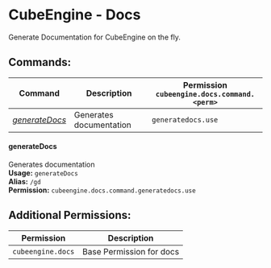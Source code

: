 # CubeEngine - Docs
Generate Documentation for CubeEngine on the fly.

## Commands:

| Command | Description | Permission<br>`cubeengine.docs.command.<perm>` |
| --- | --- | --- |
| [*generateDocs*](#generatedocs) | Generates documentation | `generatedocs.use` |

#### generateDocs  
Generates documentation  
**Usage:** `generateDocs `  
**Alias:** `/gd`  
**Permission:** `cubeengine.docs.command.generatedocs.use`  
  

## Additional Permissions:

| Permission | Description |
| --- | --- |
| `cubeengine.docs` | Base Permission for docs |